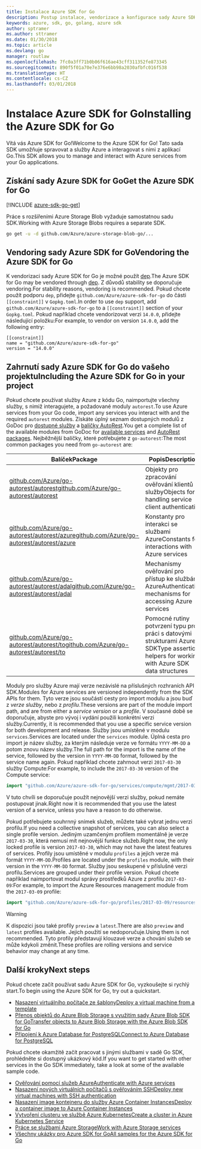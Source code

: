 ```yaml
---
title: Instalace Azure SDK for Go
description: Postup instalace, vendorizace a konfigurace sady Azure SDK for Go
keywords: azure, sdk, go, golang, azure sdk
author: sptramer
ms.author: sttramer
ms.date: 01/30/2018
ms.topic: article
ms.devlang: go
manager: routlaw
ms.openlocfilehash: 7fc0a3ff71b0b06f616ae43cff311352fe873345
ms.sourcegitcommit: 890f5f01a70e7e376e6bb98a2030afbfc016f538
ms.translationtype: HT
ms.contentlocale: cs-CZ
ms.lasthandoff: 03/01/2018
---
```

# <a name="installing-the-azure-sdk-for-go"></a><span data-ttu-id="71517-104">Instalace Azure SDK for Go</span><span class="sxs-lookup"><span data-stu-id="71517-104">Installing the Azure SDK for Go</span></span>

<span data-ttu-id="71517-105">Vítá vás Azure SDK for Go!</span><span class="sxs-lookup"><span data-stu-id="71517-105">Welcome to the Azure SDK for Go!</span></span> <span data-ttu-id="71517-106">Tato sada SDK umožňuje spravovat a služby Azure a interagovat s nimi z aplikací Go.</span><span class="sxs-lookup"><span data-stu-id="71517-106">This SDK allows you to manage and interact with Azure services from your Go applications.</span></span>

## <a name="get-the-azure-sdk-for-go"></a><span data-ttu-id="71517-107">Získání sady Azure SDK for Go</span><span class="sxs-lookup"><span data-stu-id="71517-107">Get the Azure SDK for Go</span></span>

[!INCLUDE [azure-sdk-go-get](includes/azure-sdk-go-get.md)]

<span data-ttu-id="71517-108">Práce s rozšířeními Azure Storage Blob vyžaduje samostatnou sadu SDK.</span><span class="sxs-lookup"><span data-stu-id="71517-108">Working with Azure Storage Blobs requires a separate SDK.</span></span>

```bash
go get -u -d github.com/Azure/azure-storage-blob-go/...
```

## <a name="vendoring-the-azure-sdk-for-go"></a><span data-ttu-id="71517-109">Vendoring sady Azure SDK for Go</span><span class="sxs-lookup"><span data-stu-id="71517-109">Vendoring the Azure SDK for Go</span></span>

<span data-ttu-id="71517-110">K vendorizaci sady Azure SDK for Go je možné použít [dep](https://github.com/golang/dep).</span><span class="sxs-lookup"><span data-stu-id="71517-110">The Azure SDK for Go may be vendored through [dep](https://github.com/golang/dep).</span></span> <span data-ttu-id="71517-111">Z důvodů stability se doporučuje vendoring.</span><span class="sxs-lookup"><span data-stu-id="71517-111">For stability reasons, vendoring is recommended.</span></span> <span data-ttu-id="71517-112">Pokud chcete použít podporu `dep`, přidejte `github.com/Azure/azure-sdk-for-go` do části `[[constraint]]` v `Gopkg.toml`.</span><span class="sxs-lookup"><span data-stu-id="71517-112">In order to use `dep` support, add `github.com/Azure/azure-sdk-for-go` to a `[[constraint]]` section of your `Gopkg.toml`.</span></span> <span data-ttu-id="71517-113">Pokud například chcete vendorizovat verzi `14.0.0`, přidejte následující položku:</span><span class="sxs-lookup"><span data-stu-id="71517-113">For example, to vendor on version `14.0.0`, add the following entry:</span></span>

```
[[constraint]]
name = "github.com/Azure/azure-sdk-for-go"
version = "14.0.0"
```

## <a name="including-the-azure-sdk-for-go-in-your-project"></a><span data-ttu-id="71517-114">Zahrnutí sady Azure SDK for Go do vašeho projektu</span><span class="sxs-lookup"><span data-stu-id="71517-114">Including the Azure SDK for Go in your project</span></span>

<span data-ttu-id="71517-115">Pokud chcete používat služby Azure z kódu Go, naimportujte všechny služby, s nimiž interagujete, a požadované moduly `autorest`.</span><span class="sxs-lookup"><span data-stu-id="71517-115">To use Azure services from your Go code, import any services you interact with and the required `autorest` modules.</span></span>
<span data-ttu-id="71517-116">Získáte úplný seznam dostupných modulů z GoDoc pro [dostupné služby](https://godoc.org/github.com/Azure/azure-sdk-for-go) a [balíčky AutoRest](https://godoc.org/github.com/Azure/go-autorest).</span><span class="sxs-lookup"><span data-stu-id="71517-116">You get a complete list of the available modules from GoDoc for [available services](https://godoc.org/github.com/Azure/azure-sdk-for-go) and [AutoRest packages](https://godoc.org/github.com/Azure/go-autorest).</span></span> <span data-ttu-id="71517-117">Nejběžnější balíčky, které potřebujete z `go-autorest`:</span><span class="sxs-lookup"><span data-stu-id="71517-117">The most common packages you need from `go-autorest` are:</span></span>

| <span data-ttu-id="71517-118">Balíček</span><span class="sxs-lookup"><span data-stu-id="71517-118">Package</span></span> | <span data-ttu-id="71517-119">Popis</span><span class="sxs-lookup"><span data-stu-id="71517-119">Description</span></span> |
|---------|-------------|
| <span data-ttu-id="71517-120">[github.com/Azure/go-autorest/autorest][autorest]</span><span class="sxs-lookup"><span data-stu-id="71517-120">[github.com/Azure/go-autorest/autorest][autorest]</span></span> | <span data-ttu-id="71517-121">Objekty pro zpracování ověřování klientů služby</span><span class="sxs-lookup"><span data-stu-id="71517-121">Objects for handling service client authentication</span></span> |
| <span data-ttu-id="71517-122">[github.com/Azure/go-autorest/autorest/azure][autorest/azure]</span><span class="sxs-lookup"><span data-stu-id="71517-122">[github.com/Azure/go-autorest/autorest/azure][autorest/azure]</span></span> | <span data-ttu-id="71517-123">Konstanty pro interakci se službami Azure</span><span class="sxs-lookup"><span data-stu-id="71517-123">Constants for interactions with Azure services</span></span> |
| <span data-ttu-id="71517-124">[github.com/Azure/go-autorest/autorest/adal][autorest/adal]</span><span class="sxs-lookup"><span data-stu-id="71517-124">[github.com/Azure/go-autorest/autorest/adal][autorest/adal]</span></span> | <span data-ttu-id="71517-125">Mechanismy ověřování pro přístup ke službám Azure</span><span class="sxs-lookup"><span data-stu-id="71517-125">Authentication mechanisms for accessing Azure services</span></span> |
| <span data-ttu-id="71517-126">[github.com/Azure/go-autorest/autorest/to][autorest/to]</span><span class="sxs-lookup"><span data-stu-id="71517-126">[github.com/Azure/go-autorest/autorest/to][autorest/to]</span></span> | <span data-ttu-id="71517-127">Pomocné rutiny potvrzení typu pro práci s datovými strukturami Azure SDK</span><span class="sxs-lookup"><span data-stu-id="71517-127">Type assertion helpers for working with Azure SDK data structures</span></span> |

[autorest]: https://godoc.org/github.com/Azure/go-autorest/autorest
[autorest/azure]: https://godoc.org/github.com/Azure/go-autorest/autorest/azure
[autorest/adal]: https://godoc.org/github.com/Azure/go-autorest/autorest/adal
[autorest/to]: https://godoc.org/github.com/Azure/go-autorest/autorest/to

<span data-ttu-id="71517-128">Moduly pro služby Azure mají verze nezávislé na příslušných rozhraních API SDK.</span><span class="sxs-lookup"><span data-stu-id="71517-128">Modules for Azure services are versioned independently from the SDK APIs for them.</span></span> <span data-ttu-id="71517-129">Tyto verze jsou součástí cesty pro import modulu a jsou buď z _verze služby_, nebo z _profilu_.</span><span class="sxs-lookup"><span data-stu-id="71517-129">These versions are part of the module import path, and are from either a _service version_ or a _profile_.</span></span> <span data-ttu-id="71517-130">V současné době se doporučuje, abyste pro vývoj i vydání použili konkrétní verzi služby.</span><span class="sxs-lookup"><span data-stu-id="71517-130">Currently, it is recommended that you use a specific service version for both development and release.</span></span> <span data-ttu-id="71517-131">Služby jsou umístěné v modulu `services`.</span><span class="sxs-lookup"><span data-stu-id="71517-131">Services are located under the `services` module.</span></span> <span data-ttu-id="71517-132">Úplná cesta pro import je název služby, za kterým následuje verze ve formátu `YYYY-MM-DD` a potom znovu název služby.</span><span class="sxs-lookup"><span data-stu-id="71517-132">The full path for the import is the name of the service, followed by the version in `YYYY-MM-DD` format, followed by the service name again.</span></span> <span data-ttu-id="71517-133">Pokud například chcete zahrnout verzi `2017-03-30` služby Compute:</span><span class="sxs-lookup"><span data-stu-id="71517-133">For example, to include the `2017-03-30` version of the Compute service:</span></span>

```go
import "github.com/Azure/azure-sdk-for-go/services/compute/mgmt/2017-03-30/compute"
```

<span data-ttu-id="71517-134">V tuto chvíli se doporučuje použít nejnovější verzi služby, pokud nemáte postupovat jinak.</span><span class="sxs-lookup"><span data-stu-id="71517-134">Right now it is recommended that you use the latest version of a service, unless you have a reason to do otherwise.</span></span>

<span data-ttu-id="71517-135">Pokud potřebujete souhrnný snímek služeb, můžete také vybrat jednu verzi profilu.</span><span class="sxs-lookup"><span data-stu-id="71517-135">If you need a collective snapshot of services, you can also select a single profile version.</span></span> <span data-ttu-id="71517-136">Jediným uzamčeným profilem momentálně je verze `2017-03-30`, která nemusí mít nejnovější funkce služeb.</span><span class="sxs-lookup"><span data-stu-id="71517-136">Right now, the only locked profile is version `2017-03-30`, which may not have the latest features of services.</span></span> <span data-ttu-id="71517-137">Profily jsou umístěné v modulu `profiles` a jejich verze má formát `YYYY-MM-DD`.</span><span class="sxs-lookup"><span data-stu-id="71517-137">Profiles are located under the `profiles` module, with their version in the `YYYY-MM-DD` format.</span></span> <span data-ttu-id="71517-138">Služby jsou seskupené v příslušné verzi profilu.</span><span class="sxs-lookup"><span data-stu-id="71517-138">Services are grouped under their profile version.</span></span> <span data-ttu-id="71517-139">Pokud chcete například naimportovat modul správy prostředků Azure z profilu `2017-03-09`:</span><span class="sxs-lookup"><span data-stu-id="71517-139">For example, to import the Azure Resources management module from the `2017-03-09` profile:</span></span>

```go
import "github.com/Azure/azure-sdk-for-go/profiles/2017-03-09/resources/mgmt/resources"
```

> [!WARNING]
> <span data-ttu-id="71517-140">K dispozici jsou také profily `preview` a `latest`.</span><span class="sxs-lookup"><span data-stu-id="71517-140">There are also `preview` and `latest` profiles available.</span></span> <span data-ttu-id="71517-141">Jejich použití se nedoporučuje.</span><span class="sxs-lookup"><span data-stu-id="71517-141">Using them is not recommended.</span></span> <span data-ttu-id="71517-142">Tyto profily představují klouzavé verze a chování služeb se může kdykoli změnit.</span><span class="sxs-lookup"><span data-stu-id="71517-142">These profiles are rolling versions and service behavior may change at any time.</span></span>

## <a name="next-steps"></a><span data-ttu-id="71517-143">Další kroky</span><span class="sxs-lookup"><span data-stu-id="71517-143">Next steps</span></span>

<span data-ttu-id="71517-144">Pokud chcete začít používat sadu Azure SDK for Go, vyzkoušejte si rychlý start.</span><span class="sxs-lookup"><span data-stu-id="71517-144">To begin using the Azure SDK for Go, try out a quickstart.</span></span>

* [<span data-ttu-id="71517-145">Nasazení virtuálního počítače ze šablony</span><span class="sxs-lookup"><span data-stu-id="71517-145">Deploy a virtual machine from a template</span></span>](azure-sdk-go-qs-vm.md)
* [<span data-ttu-id="71517-146">Přenos objektů do Azure Blob Storage s využitím sady Azure Blob SDK for Go</span><span class="sxs-lookup"><span data-stu-id="71517-146">Transfer objects to Azure Blob Storage with the Azure Blob SDK for Go</span></span>](/azure/storage/blobs/storage-quickstart-blobs-go?toc=%2fgo%2fazure%2ftoc.json)
* [<span data-ttu-id="71517-147">Připojení k Azure Database for PostgreSQL</span><span class="sxs-lookup"><span data-stu-id="71517-147">Connect to Azure Database for PostgreSQL</span></span>](/azure/postgresql/connect-go?toc=%2fgo%2fazure%2ftoc.json)

<span data-ttu-id="71517-148">Pokud chcete okamžitě začít pracovat s jinými službami v sadě Go SDK, prohlédněte si dostupný ukázkový kód.</span><span class="sxs-lookup"><span data-stu-id="71517-148">If you want to get started with other services in the Go SDK immediately, take a look at some of the available sample code.</span></span>

* [<span data-ttu-id="71517-149">Ověřování pomocí služeb Azure</span><span class="sxs-lookup"><span data-stu-id="71517-149">Authenticate with Azure services</span></span>](https://github.com/Azure-Samples/azure-sdk-for-go-samples/tree/master/iam)
* [<span data-ttu-id="71517-150">Nasazení nových virtuálních počítačů s ověřováním SSH</span><span class="sxs-lookup"><span data-stu-id="71517-150">Deploy new virtual machines with SSH authentication</span></span>](https://github.com/Azure-Samples/azure-sdk-for-go-samples/tree/master/compute)
* [<span data-ttu-id="71517-151">Nasazení image kontejneru do služby Azure Container Instances</span><span class="sxs-lookup"><span data-stu-id="71517-151">Deploy a container image to Azure Container Instances</span></span>](https://github.com/Azure-Samples/azure-sdk-for-go-samples/tree/master/containerinstance)
* [<span data-ttu-id="71517-152">Vytvoření clusteru ve službě Azure Kubernetes</span><span class="sxs-lookup"><span data-stu-id="71517-152">Create a cluster in Azure Kubernetes Service</span></span>](https://github.com/Azure-Samples/azure-sdk-for-go-samples/tree/master/containerservice)
* [<span data-ttu-id="71517-153">Práce se službami Azure Storage</span><span class="sxs-lookup"><span data-stu-id="71517-153">Work with Azure Storage services</span></span>](https://github.com/Azure-Samples/azure-sdk-for-go-samples/tree/master/storage)
* [<span data-ttu-id="71517-154">Všechny ukázky pro Azure SDK for Go</span><span class="sxs-lookup"><span data-stu-id="71517-154">All samples for the Azure SDK for Go</span></span>](https://github.com/azure-samples/azure-sdk-for-go-samples)
